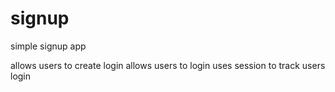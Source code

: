 # signup
simple signup app

allows users to create login 
allows users to login
uses session to track users login
